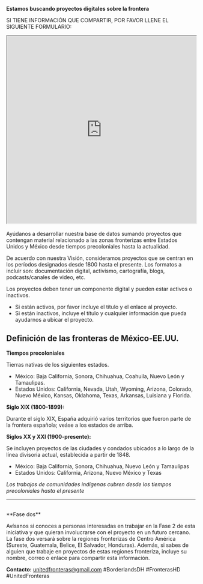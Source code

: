 
**Estamos buscando proyectos digitales sobre la frontera**

SI TIENE INFORMACIÓN QUE COMPARTIR, POR FAVOR LLENE EL SIGUIENTE FORMULARIO:

<iframe src="https://goo.gl/forms/mWNvJbvqC0lTPnCv1" width="100%" height="500" border="10"></iframe>

<br>
<br>
Ayúdanos a desarrollar nuestra base de datos sumando proyectos que contengan material relacionado a las
zonas fronterizas entre Estados Unidos y México desde tiempos precoloniales hasta la actualidad.

De acuerdo con nuestra Visión, consideramos proyectos  que se centran en los períodos designados desde
1800 hasta el presente. Los formatos a incluir son: documentación digital, activismo, cartografía,
blogs, podcasts/canales de video, etc.

Los proyectos deben tener un componente digital y pueden estar activos o inactivos.
- Si están activos, por favor incluye el título y el enlace al proyecto.
- Si están inactivos, incluye el título y cualquier información que pueda ayudarnos a ubicar el proyecto.

## Definición de las fronteras de México-EE.UU.

**Tiempos precoloniales**

Tierras nativas de los siguientes estados.

- México: Baja California, Sonora, Chihuahua, Coahuila, Nuevo León y Tamaulipas.
- Estados Unidos: California, Nevada, Utah, Wyoming, Arizona, Colorado,  Nuevo México, Kansas, Oklahoma,
Texas, Arkansas, Luisiana y Florida.

**Siglo XIX (1800-1899):**

Durante el siglo XIX, España adquirió varios territorios que fueron parte de la frontera española; veáse
a los estados de arriba.

**Siglos XX y XXI (1900-presente):**

Se incluyen proyectos de las ciudades y condados ubicados a lo largo de la línea divisoria actual,
establecida a partir de 1848.

- México: Baja California, Sonora, Chihuahua, Nuevo León y Tamaulipas
- Estados Unidos: California, Arizona, Nuevo México y Texas

*Los trabajos de comunidades indígenas cubren desde los tiempos precoloniales hasta el presente*

---------------------------------------------------------------------------------------------------
<br>
**Fase dos**

Avísanos si conoces a personas interesadas en trabajar en la Fase 2 de esta iniciativa y que quieran
involucrarse con el proyecto en un futuro cercano. La fase dos versará sobre la regiones fronterizas de
Centro América (Sureste, Guatemala, Belice, El Salvador, Honduras). Además, si sabes de alguien que
trabaje en proyectos de estas regiones fronteriza, incluye su nombre, correo o enlace para compartir
esta información.

**Contacto:**
unitedfronteras@gmail.com
\#BorderlandsDH \#FronterasHD \#UnitedFronteras     
